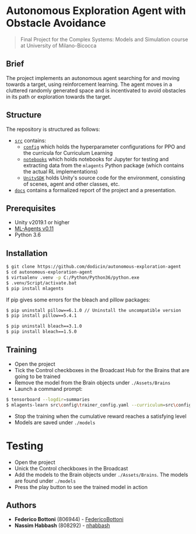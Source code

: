 # Autonomous Exploration Agent with Obstacle Avoidance 
> Final Project for the Complex Systems: Models and Simulation course at University of Milano-Bicocca 

## Brief

The project implements an autonomous agent searching for and moving towards a target, using reinforcement learning. The agent moves in a cluttered randomly generated space and is incentivated to avoid obstacles in its path or exploration towards the target.

## Structure

The repository is structured as follows:

- [`src`](src) contains:
    - [`config`](src/config) which holds the hyperparameter configurations for PPO and the curricula for Curriculum Learning
    - [`notebooks`](src/notebooks) which holds notebooks for Jupyter for testing and extracting data from the `mlagents` Python package (which contains the actual RL implementations)
    - [`UnitySDK`](src/UnitySDK) holds Unity's source code for the environment, consisting of scenes, agent and other classes, etc.
- [`docs`](docs) contains a formalized report of the project and a presentation.

## Prerequisites

* Unity v2019.1 or higher
* [ML-Agents v0.11](https://github.com/Unity-Technologies/ml-agents)
* Python 3.6

## Installation
```sh
$ git clone https://github.com/dodicin/autonomous-exploration-agent
$ cd autonomous-exploration-agent
$ virtualenv .venv -p C:/Python/Python36/python.exe 
$ .venv/Script/activate.bat
$ pip install mlagents
```

If pip gives some errors for the bleach and pillow packages:
```sh
$ pip uninstall pillow==6.1.0 // Uninstall the uncompatible version
$ pip install pillow==5.4.1

$ pip uninstall bleach==3.1.0
$ pip install bleach==1.5.0
```

## Training
* Open the project
* Tick the Control checkboxes in the Broadcast Hub for the Brains that are going to be trained
* Remove the model from the Brain objects under `./Assets/Brains`
* Launch a command prompt:
```sh
$ tensorboard --logdir=summaries
$ mlagents-learn src\config\trainer_config.yaml --curriculum=src\config\curricula\autonomous-exploration-agent\ --run-id=<RunID> --train
```
* Stop the training when the cumulative reward reaches a satisfying level
* Models are saved under `./models`

# Testing
* Open the project
* Unick the Control checkboxes in the Broadcast
* Add the models to the Brain objects under `./Assets/Brains`. The models are found under `./models`
* Press the play button to see the trained model in action

## Authors

* **Federico Bottoni** (806944) - [FedericoBottoni](https://github.com/FedericoBottoni)
* **Nassim Habbash** (808292) - [nhabbash](https://github.com/dodicin)
